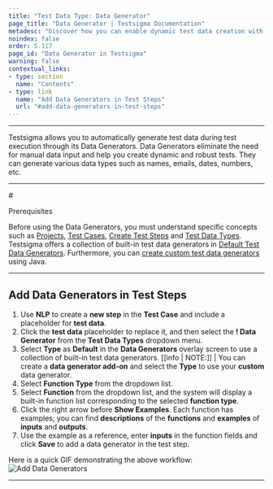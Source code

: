 ```yaml
---
title: "Test Data Type: Data Generator"
page_title: "Data Generator | Testsigma Documentation"
metadesc: "Discover how you can enable dynamic test data creation with Testsigma's Data Generators to optimise your test scenarios for enhanced efficiency and coverage."
noindex: false
order: 5.117
page_id: "Data Generator in Testsigma"
warning: false
contextual_links:
- type: section
  name: "Contents"
- type: link
  name: "Add Data Generators in Test Steps"
  url: "#add-data-generators-in-test-steps"
---
```


---

Testsigma allows you to automatically generate test data during test execution through its Data Generators. Data Generators eliminate the need for manual data input and help you create dynamic and robust tests. They can generate various data types such as names, emails, dates, numbers, etc.

---

#<p id="prerequisites">Prerequisites</p>

Before using the Data Generators, you must understand specific concepts such as [Projects](https://testsigma.com/docs/projects/overview/), [Test Cases](https://testsigma.com/docs/test-cases/manage/add-edit-delete/), [Create Test Steps](https://testsigma.com/docs/test-cases/create-steps-nl/overview/) and [Test Data Types](https://testsigma.com/docs/test-data/types/overview/). Testsigma offers a collection of built-in test data generators in [Default Test Data Generators](https://testsigma.com/docs/test-data/data-generators/default-list/). Furthermore, you can [create custom test data generators](https://testsigma.com/tutorials/addons/how-create-addons-test-data-generators/) using Java.

---

## **Add Data Generators in Test Steps**

1. Use **NLP** to create a **new step** in the **Test Case** and include a placeholder for **test data**.
2. Click the **test data** placeholder to replace it, and then select the **! Data Generator** from the **Test Data Types** dropdown menu.
3. Select **Type** as **Default** in the **Data Generators** overlay screen to use a collection of built-in test data generators.
[[info | NOTE:]]
| You can create a **data generator add-on** and select the **Type** to use your **custom** data generator.   
4. Select **Function Type** from the dropdown list.
5. Select **Function** from the dropdown list, and the system will display a built-in function list corresponding to the selected **function type**.
6. Click the right arrow before **Show Examples**. Each function has examples; you can find **descriptions** of the **functions** and **examples** of **inputs** and **outputs**.
7. Use the example as a reference, enter **inputs** in the function fields and click **Save** to add a data generator in the test step.

Here is a quick GIF demonstrating the above workflow: ![Add Data Generators](https://s3.amazonaws.com/static-docs.testsigma.com/new_images/projects/applications/add_datagenerator.gif)

---